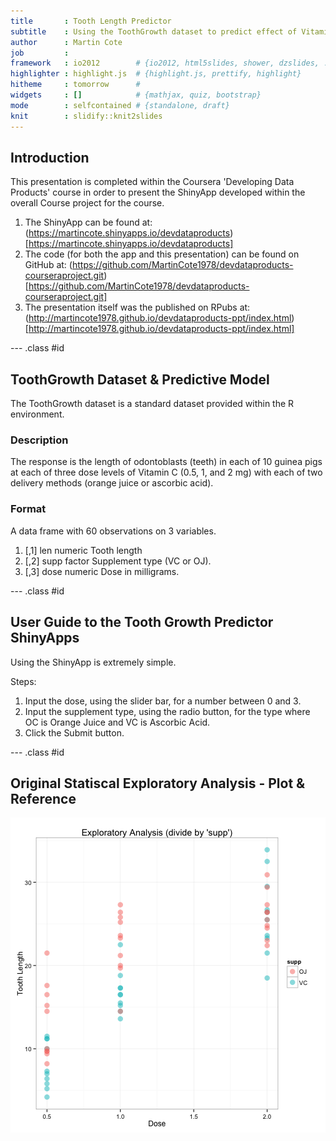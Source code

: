 ```yaml
---
title       : Tooth Length Predictor
subtitle    : Using the ToothGrowth dataset to predict effect of Vitamin C on guinea pigs.
author      : Martin Cote
job         : 
framework   : io2012        # {io2012, html5slides, shower, dzslides, ...}
highlighter : highlight.js  # {highlight.js, prettify, highlight}
hitheme     : tomorrow      # 
widgets     : []            # {mathjax, quiz, bootstrap}
mode        : selfcontained # {standalone, draft}
knit        : slidify::knit2slides
---
```


## Introduction

This presentation is completed within the Coursera 'Developing Data Products' course in order to present the ShinyApp developed within the overall Course project for the course.

1. The ShinyApp can be found at: (https://martincote.shinyapps.io/devdataproducts)[https://martincote.shinyapps.io/devdataproducts]
2. The code (for both the app and this presentation) can be found on GitHub at: (https://github.com/MartinCote1978/devdataproducts-courseraproject.git)[https://github.com/MartinCote1978/devdataproducts-courseraproject.git]
3. The presentation itself was the published on RPubs at: (http://martincote1978.github.io/devdataproducts-ppt/index.html)[http://martincote1978.github.io/devdataproducts-ppt/index.html]


--- .class #id 

## ToothGrowth Dataset & Predictive Model

The ToothGrowth dataset is a standard dataset provided within the R environment.

### Description

The response is the length of odontoblasts (teeth) in each of 10 guinea pigs at each of three dose levels of Vitamin C (0.5, 1, and 2 mg) with each of two delivery methods (orange juice or ascorbic acid).

### Format

A data frame with 60 observations on 3 variables.

1. [,1] len numeric Tooth length
2. [,2] supp	factor	Supplement type (VC or OJ).
3. [,3] dose	numeric	Dose in milligrams.

--- .class #id 

## User Guide to the Tooth Growth Predictor ShinyApps

Using the ShinyApp is extremely simple.

Steps:

1. Input the dose, using the slider bar, for a number between 0 and 3.
2. Input the supplement type, using the radio button, for the type where OC is Orange Juice and VC is Ascorbic Acid.
3. Click the Submit button.

--- .class #id 

## Original Statiscal Exploratory Analysis - Plot & Reference

![plot of chunk unnamed-chunk-1](figure/unnamed-chunk-1-1.png) 

